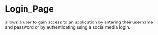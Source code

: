 # Login_Page
allows a user to gain access to an application by entering their username and password or by authenticating using a social media login.
